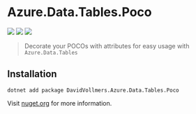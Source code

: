 ﻿# Azure.Data.Tables.Poco

[![](https://img.shields.io/nuget/vpre/DavidVollmers.Azure.Data.Tables.Poco?style=flat-square)](https://www.nuget.org/packages/DavidVollmers.Azure.Data.Tables.Poco)
[![](https://img.shields.io/github/v/release/DavidVollmers/Azure.Data.Tables.Poco?include_prereleases&style=flat-square)](https://github.com/DavidVollmers/Azure.Data.Tables.Poco/releases)
[![](https://img.shields.io/github/license/DavidVollmers/Azure.Data.Tables.Poco?style=flat-square)](https://github.com/DavidVollmers/Azure.Data.Tables.Poco/blob/main/LICENSE.txt)

> Decorate your POCOs with attributes for easy usage with `Azure.Data.Tables`

## Installation

```shell
dotnet add package DavidVollmers.Azure.Data.Tables.Poco
```

Visit [nuget.org](https://www.nuget.org/packages/DavidVollmers.Azure.Data.Tables.Poco) for more information.
